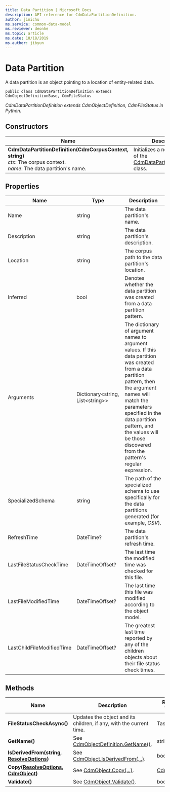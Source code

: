 ```yaml
---
title: Data Partition | Microsoft Docs
description: API reference for CdmDataPartitionDefinition.
author: jinichu
ms.service: common-data-model
ms.reviewer: deonhe 
ms.topic: article
ms.date: 10/18/2019
ms.author: jibyun
---
```


# Data Partition

A data partition is an object pointing to a location of entity-related data.

```
public class CdmDataPartitionDefinition extends CdmObjectDefinitionBase, CdmFileStatus
```
*CdmDataPartitionDefinition extends CdmObjectDefinition, CdmFileStatus in Python.*

## Constructors
|Name|Description|
|---|---|
|**CdmDataPartitionDefinition(CdmCorpusContext, string)**<br/>*ctx*: The corpus context.<br/>*name*: The data partition's name.|Initializes a new instance of the [CdmDataPartitionDefinition](datapartition.md) class.|

## Properties
|Name|Type|Description|
|---|---|---|
|Name|string|The data partition's name.|
|Description|string|The data partition's description.|
|Location|string|The corpus path to the data partition's location.|
|Inferred|bool|Denotes whether the data partition was created from a data partition pattern.|
|Arguments|Dictionary\<string, List\<string>>|The dictionary of argument names to argument values. If this data partition was created from a data partition pattern, then the argument names will match the parameters specified in the data partition pattern, and the values will be those discovered from the pattern's regular expression.|
|SpecializedSchema|string|The path of the specialized schema to use specifically for the data partitions generated (for example, *CSV*).|
|RefreshTime|DateTime?|The data partition's refresh time.|
|LastFileStatusCheckTime|DateTimeOffset?|The last time the modified time was checked for this file.|
|LastFileModifiedTime|DateTimeOffset?|The last time this file was modified according to the object model.|
|LastChildFileModifiedTime|DateTimeOffset?|The greatest last time reported by any of the children objects about their file status check times.|

## Methods
|Name|Description|Return Type|
|---|---|---|
|**FileStatusCheckAsync()**|Updates the object and its children, if any, with the current time.|Task|
|**GetName()**|See [CdmObjectDefinition.GetName()](cdmobjectdefinition.md#methods).|string|
|**IsDerivedFrom(string, [ResolveOptions](../utilities/resolveoptions.md))**|See [CdmObject.IsDerivedFrom(...)](cdmobject.md#methods).|bool|
|**Copy([ResolveOptions](../utilities/resolveoptions.md), [CdmObject](cdmobject.md))**|See [CdmObject.Copy(...)](cdmobject.md#methods).|[CdmObject](cdmobject.md)|
|**Validate()**|See [CdmObject.Validate()](cdmobject.md#methods).|bool|

